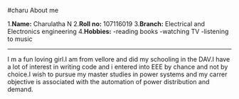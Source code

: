 #charu
About me

1.**Name:** Charulatha N
2.**Roll no:** 107116019
3.**Branch:** Electrical and Electronics engineering
4.**Hobbies:** 
                -reading books
                -watching TV
                -listening to music

--------------------------------------

I m a fun loving girl.I am from vellore and did my schooling in the DAV.I have a lot of interest in writing code and i entered into EEE by chance and not by choice.I wish to pursue my master studies in power systems and my carrer objective is associated with  the automation of power distribution and demand.



